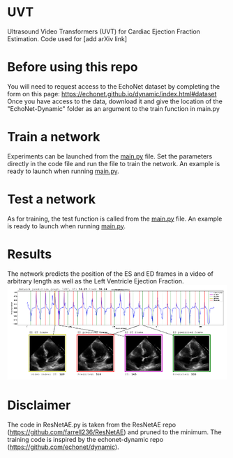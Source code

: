 # UVT
Ultrasound Video Transformers (UVT) for Cardiac Ejection Fraction Estimation. Code used for [add arXiv link]

# Before using this repo
You will need to request access to the EchoNet dataset by completing the form on this page: https://echonet.github.io/dynamic/index.html#dataset
Once you have access to the data, download it and give the location of the "EchoNet-Dynamic" folder as an argument to the train function in main.py

# Train a network
Experiments can be launched from the [main.py](https://github.com/HReynaud/UVT/blob/main/main.py) file. Set the parameters directly in the code file and run the file to train the network. An example is ready to launch when running [main.py](https://github.com/HReynaud/UVT/blob/main/main.py).

# Test a network 
As for training, the test function is called from the [main.py](https://github.com/HReynaud/UVT/blob/main/main.py) file. An example is ready to launch when running [main.py](https://github.com/HReynaud/UVT/blob/main/main.py).

# Results
The network predicts the position of the ES and ED frames in a video of arbitrary length as well as the Left Ventricle Ejection Fraction.
![alt results](https://github.com/HReynaud/UVT/blob/main/images/example.png)

# Disclaimer
The code in ResNetAE.py is taken from the ResNetAE repo (https://github.com/farrell236/ResNetAE) and pruned to the minimum.
The training code is inspired by the echonet-dynamic repo (https://github.com/echonet/dynamic).

